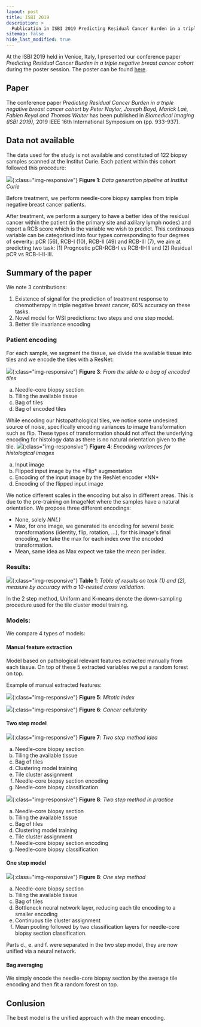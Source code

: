 ```yaml
---
layout: post
title: ISBI 2019
description: >
  Publication in ISBI 2019 Predicting Residual Cancer Burden in a triple negative breast cancer cohort.
sitemap: false
hide_last_modified: true
---
```


At the ISBI 2019 held in Venice, Italy, I presented our conference paper *Predicting Residual Cancer Burden in a triple negative breast cancer cohort* during the poster session. The poster can be found [here](http://members.cbio.mines-paristech.fr/~pnaylor/Downloads/isbi_19_poster.pdf).

## Paper
The conference paper *Predicting Residual Cancer Burden in a triple negative breast cancer cohort* by *Peter Naylor, Joseph Boyd, Marick Laé, Fabien Reyal and Thomas Walter* has been published in *Biomedical Imaging (ISBI 2019)*, 2019 IEEE 16th International Symposium on (pp. 933-937).

## Data not available
The data used for the study is not available and constituted of 122 biopsy samples scanned at the Institut Curie. 
Each patient within this cohort followed this procedure:

![](/assets/imgs/posts/isbi2019/TNBC_pipeline.png){:class="img-responsive"}
**Figure 1**: *Data generation pipeline at Institut Curie* 

Before treatment, we perform needle-core biopsy samples from triple negative breast cancer patients. 

After treatment, we perform a surgery to have a better idea of the residual cancer within the patient (in the primary site and axillary lymph nodes) and report a RCB score which is the variable we wish to predict. This continuous variable can be categorised into four types corresponding to four degrees of severity: pCR (56), RCB-I (10), RCB-II (49) and RCB-III (7), we aim at predicting two task: (1) Prognostic pCR-RCB-I vs RCB-II-III and (2) Residual pCR vs RCB-I-II-III. 

## Summary of the paper
We note 3 contributions:
1) Existence of signal for the prediction of treatment response to chemotherapy in triple negative breast cancer, 60% accuracy on these tasks.
2) Novel model for WSI predictions: two steps and one step model.
3) Better tile invariance encoding

### Patient encoding

For each sample, we segment the tissue, we divide the available tissue into tiles and we encode the tiles with a ResNet:


![](/assets/imgs/posts/isbi2019/tissue_encoding.png){:class="img-responsive"}
**Figure 3**: *From the slide to a bag of encoded tiles* 
<ol type="a">
  <li>Needle-core biopsy section</li>
  <li>Tiling the available tissue</li>
  <li>Bag of tiles</li>
  <li>Bag of encoded tiles</li>
</ol>

While encoding our histopathological tiles, we notice some undesired source of noise, specifically encoding variances to image transformation such as flip. These types of transformation should not affect the underlying encoding for histology data as there is no natural orientation given to the tile.
![](/assets/imgs/posts/isbi2019/encoding_variance.png){:class="img-responsive"}
**Figure 4**: *Encoding variances for histological images* 

<ol type="a">
  <li>Input image</li>
  <li>Flipped input image by the *Flip* augmentation</li>
  <li>Encoding of the input image by the ResNet encoder *NN*</li>
  <li>Encoding of the flipped input image</li>
</ol>
We notice different scales in the encoding but also in different areas. This is due to the pre-training on ImageNet where the samples have a natural orientation.
We propose three different encodings:

- None, solely *NN(.)*
- Max, for one image, we generated its encoding for several basic transformations (identity, flip, rotation, ...), for this image's final encoding, we take the max for each index over the encoded transformation.
- Mean, same idea as Max expect we take the mean per index.

### Results: 

![](/assets/imgs/posts/isbi2019/table_results_TNBC.png){:class="img-responsive"}
**Table 1**: *Table of results on task (1) and (2), measure by accuracy with a 10-nested cross validation*.

In the 2 step method, Uniform and K-means denote the down-sampling procedure used for the tile cluster model training.

### Models:
We compare 4 types of models:
#### Manual feature extraction
Model based on pathological relevant features extracted manually from each tissue. On top of these 5 extracted variables we put a random forest on top.

Example of manual extracted features:

![](/assets/imgs/posts/isbi2019/mitose_count.png){:class="img-responsive"}
**Figure 5**: *Mitotic index* 

![](/assets/imgs/posts/isbi2019/cancer_count.png){:class="img-responsive"}
**Figure 6**: *Cancer cellularity* 

#### Two step model

![](/assets/imgs/posts/isbi2019/2S_idea.png){:class="img-responsive"}
**Figure 7**: *Two step method idea* 
<ol type="a">
  <li>Needle-core biopsy section</li>
  <li>Tiling the available tissue</li>
  <li>Bag of tiles</li>
  <li>Clustering model training</li>
  <li>Tile cluster assignment</li>
  <li>Needle-core biopsy section encoding</li>
  <li>Needle-core biopsy classification</li>
</ol>

![](/assets/imgs/posts/isbi2019/2S_practice.png){:class="img-responsive"}
**Figure 8**: *Two step method in practice* 
<ol type="a">
  <li>Needle-core biopsy section</li>
  <li>Tiling the available tissue</li>
  <li>Bag of tiles</li>
  <li>Clustering model training</li>
  <li>Tile cluster assignment</li>
  <li>Needle-core biopsy section encoding</li>
  <li>Needle-core biopsy classification</li>
</ol>

#### One step model
![](/assets/imgs/posts/isbi2019/one_step.png){:class="img-responsive"}
**Figure 8**: *One step method* 
<ol type="a">
  <li>Needle-core biopsy section</li>
  <li>Tiling the available tissue</li>
  <li>Bag of tiles</li>
  <li>Bottleneck neural network layer, reducing each tile encoding to a smaller encoding</li>
  <li>Continuous tile cluster assignment</li>
  <li>Mean pooling followed by two classification layers for needle-core biopsy section classification.</li>
</ol>
Parts d., e. and f. were separated in the two step model, they are now unified via a neural network.

#### Bag averaging
We simply encode the needle-core biopsy section by the average tile encoding and then fit a random forest on top.



## Conlusion
The best model is the unified approach with the mean encoding.

